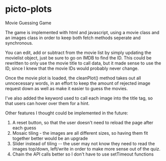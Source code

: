 # picto-plots
 Movie Guessing Game

The game is implemented with html and javascript, using a movie class and an images class in order to keep both fetch methods seperate and synchronous.

You can edit, add or subtract from the movie list by simply updating the movielist object, just be sure to go on IMDB to find the ID. This could be rewritten to only use the movie title to call data, but it made sense to use the ID, since I knew that the movie IDs would probably never change.

Once the movie plot is loaded, the cleanPlot() method takes out all unncecessary words, in an effort to keep the amount of rejected image request down as well as make it easier to guess the movies.

I've also added the keyword used to call each image into the title tag, so that users can hover over them for a hint.

Other features I thought could be implemented in the future:
1. A reset button, so that the user doesn't need to reload the page after each guess
2. Mosaic tiling - the images are all different sizes, so having them fit together better would be an upgrade
3. Slider instead of tiling -- the user may not know they need to read the images top/down, left/write in order to make more sense out of the quiz.
4. Chain the API calls better so I don't have to use setTimeout functions
